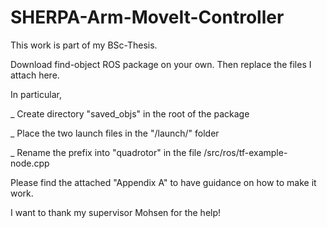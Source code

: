 # SHERPA-Arm-MoveIt-Controller

This work is part of my BSc-Thesis. 

Download find-object ROS package on your own. Then replace the files I attach here. 

In particular, 

  _ Create directory "saved_objs" in the root of the package

  _ Place the two launch files in the "/launch/" folder

  _ Rename the prefix into "quadrotor" in the file /src/ros/tf-example-node.cpp
  

Please find the attached "Appendix A" to have guidance on how to make it work.

I want to thank my supervisor Mohsen for the help!
